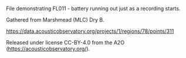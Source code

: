 
File demonstrating FL011 - battery running out just as a recording starts.

Gathered from Marshmead (MLC) Dry B.

https://data.acousticobservatory.org/projects/1/regions/78/points/311

Released under license CC-BY-4.0 from the A2O (https://acousticobservatory.org/).